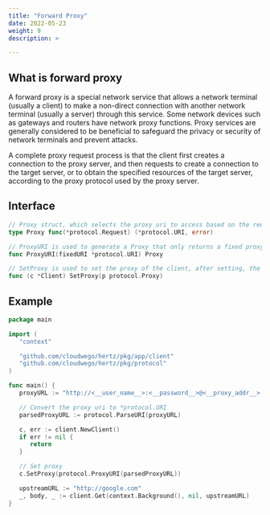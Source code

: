 ```yaml
---
title: "Forward Proxy"
date: 2022-05-23
weight: 9
description: >

---
```


## What is forward proxy

A forward proxy is a special network service that allows a network terminal (usually a client) to make a non-direct connection with another network terminal (usually a server) through this service. Some network devices such as gateways and routers have network proxy functions. Proxy services are generally considered to be beneficial to safeguard the privacy or security of network terminals and prevent attacks.

A complete proxy request process is that the client first creates a connection to the proxy server, and then requests to create a connection to the target server, or to obtain the specified resources of the target server, according to the proxy protocol used by the proxy server.

## Interface

```go
// Proxy struct, which selects the proxy uri to access based on the request
type Proxy func(*protocol.Request) (*protocol.URI, error)

// ProxyURI is used to generate a Proxy that only returns a fixed proxy uri
func ProxyURI(fixedURI *protocol.URI) Proxy

// SetProxy is used to set the proxy of the client, after setting, the client will build concatenated requests with the proxy
func (c *Client) SetProxy(p protocol.Proxy)
```

## Example

```go
package main

import (
   "context"

   "github.com/cloudwego/hertz/pkg/app/client"
   "github.com/cloudwego/hertz/pkg/protocol"
)

func main() {
   proxyURL := "http://<__user_name__>:<__password__>@<__proxy_addr__>:<__proxy_port__>"

   // Convert the proxy uri to *protocol.URI
   parsedProxyURL := protocol.ParseURI(proxyURL)

   c, err := client.NewClient()
   if err != nil {
      return
   }

   // Set proxy
   c.SetProxy(protocol.ProxyURI(parsedProxyURL))

   upstreamURL := "http://google.com"
   _, body, _ := client.Get(context.Background(), nil, upstreamURL)
}
```
